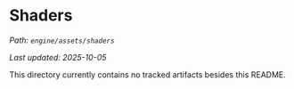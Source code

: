 # Shaders

_Path: `engine/assets/shaders`_

_Last updated: 2025-10-05_


This directory currently contains no tracked artifacts besides this README.
